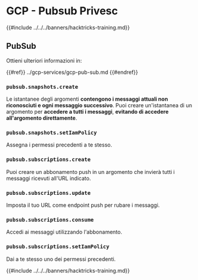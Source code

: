 # GCP - Pubsub Privesc

{{#include ../../../banners/hacktricks-training.md}}

## PubSub

Ottieni ulteriori informazioni in:

{{#ref}}
../gcp-services/gcp-pub-sub.md
{{#endref}}

### `pubsub.snapshots.create`

Le istantanee degli argomenti **contengono i messaggi attuali non riconosciuti e ogni messaggio successivo**. Puoi creare un'istantanea di un argomento per **accedere a tutti i messaggi**, **evitando di accedere all'argomento direttamente**.

### **`pubsub.snapshots.setIamPolicy`**

Assegna i permessi precedenti a te stesso.

### `pubsub.subscriptions.create`

Puoi creare un abbonamento push in un argomento che invierà tutti i messaggi ricevuti all'URL indicato.

### **`pubsub.subscriptions.update`**

Imposta il tuo URL come endpoint push per rubare i messaggi.

### `pubsub.subscriptions.consume`

Accedi ai messaggi utilizzando l'abbonamento.

### `pubsub.subscriptions.setIamPolicy`

Dai a te stesso uno dei permessi precedenti.

{{#include ../../../banners/hacktricks-training.md}}
